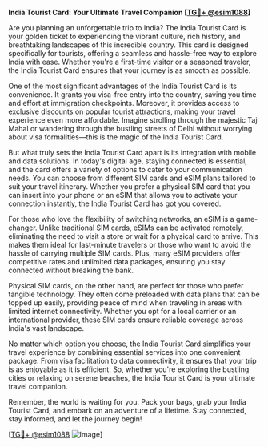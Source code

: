 **India Tourist Card: Your Ultimate Travel Companion [[TG💪+ @esim1088](https://t.me/s/esim1088)]**

Are you planning an unforgettable trip to India? The India Tourist Card is your golden ticket to experiencing the vibrant culture, rich history, and breathtaking landscapes of this incredible country. This card is designed specifically for tourists, offering a seamless and hassle-free way to explore India with ease. Whether you're a first-time visitor or a seasoned traveler, the India Tourist Card ensures that your journey is as smooth as possible.

One of the most significant advantages of the India Tourist Card is its convenience. It grants you visa-free entry into the country, saving you time and effort at immigration checkpoints. Moreover, it provides access to exclusive discounts on popular tourist attractions, making your travel experience even more affordable. Imagine strolling through the majestic Taj Mahal or wandering through the bustling streets of Delhi without worrying about visa formalities—this is the magic of the India Tourist Card.

But what truly sets the India Tourist Card apart is its integration with mobile and data solutions. In today's digital age, staying connected is essential, and the card offers a variety of options to cater to your communication needs. You can choose from different SIM cards and eSIM plans tailored to suit your travel itinerary. Whether you prefer a physical SIM card that you can insert into your phone or an eSIM that allows you to activate your connection instantly, the India Tourist Card has got you covered.

For those who love the flexibility of switching networks, an eSIM is a game-changer. Unlike traditional SIM cards, eSIMs can be activated remotely, eliminating the need to visit a store or wait for a physical card to arrive. This makes them ideal for last-minute travelers or those who want to avoid the hassle of carrying multiple SIM cards. Plus, many eSIM providers offer competitive rates and unlimited data packages, ensuring you stay connected without breaking the bank.

Physical SIM cards, on the other hand, are perfect for those who prefer tangible technology. They often come preloaded with data plans that can be topped up easily, providing peace of mind when traveling in areas with limited internet connectivity. Whether you opt for a local carrier or an international provider, these SIM cards ensure reliable coverage across India's vast landscape.

No matter which option you choose, the India Tourist Card simplifies your travel experience by combining essential services into one convenient package. From visa facilitation to data connectivity, it ensures that your trip is as enjoyable as it is efficient. So, whether you're exploring the bustling cities or relaxing on serene beaches, the India Tourist Card is your ultimate travel companion.

Remember, the world is waiting for you. Pack your bags, grab your India Tourist Card, and embark on an adventure of a lifetime. Stay connected, stay informed, and let the journey begin!

[[TG💪+ @esim1088](https://t.me/s/esim1088) ![Image](https://i.postimg.cc/Y0z9fWf4/image.png)]